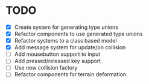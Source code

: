 # TODO
- [x] Create system for generating type unions
- [x] Refactor components to use generated type unions
- [x] Refactor systems to a class based model
- [x] Add message system for update/on collision
- [ ] Add mousebutton support to input
- [ ] Add pressed/released key support
- [ ] Use new collision factory
- [ ] Refactor components for terrain deformation.